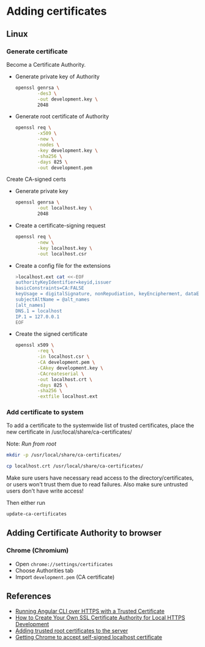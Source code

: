 # Adding certificates

## Linux

### Generate certificate

Become a Certificate Authority.

- Generate private key of Authority
  ```sh
  openssl genrsa \
          -des3 \
          -out development.key \
          2048
  ```

- Generate root certificate of Authority
  ```sh
  openssl req \
          -x509 \
          -new \
          -nodes \
          -key development.key \
          -sha256 \
          -days 825 \
          -out development.pem
  ```

Create CA-signed certs

- Generate private key
  ```sh
  openssl genrsa \
          -out localhost.key \
          2048
  ```

- Create a certificate-signing request
  ```sh
  openssl req \
          -new \
          -key localhost.key \
          -out localhost.csr
  ```

- Create a config file for the extensions
  ```sh
  >localhost.ext cat <<-EOF
  authorityKeyIdentifier=keyid,issuer
  basicConstraints=CA:FALSE
  keyUsage = digitalSignature, nonRepudiation, keyEncipherment, dataEncipherment
  subjectAltName = @alt_names
  [alt_names]
  DNS.1 = localhost
  IP.1 = 127.0.0.1
  EOF
  ```

- Create the signed certificate
  ```sh
  openssl x509 \
          -req \
          -in localhost.csr \
          -CA development.pem \
          -CAkey development.key \
          -CAcreateserial \
          -out localhost.crt \
          -days 825 \
          -sha256 \
          -extfile localhost.ext
  ```

### Add certificate to system

To add a certificate to the systemwide list of trusted certificates, place the new certificate in /usr/local/share/ca-certificates/

Note: _Run from root_

```sh
mkdir -p /usr/local/share/ca-certificates/
```

```sh
cp localhost.crt /usr/local/share/ca-certificates/
```

Make sure users have necessary read access to the directory/certificates, or users won't trust them due to read failures. Also make sure untrusted users don't have write access!

Then either run

```sh
update-ca-certificates
```

## Adding Certificate Authority to browser

### Chrome (Chromium)

- Open `chrome://settings/certificates`
- Choose Authorities tab
- Import `development.pem` (CA certificate)


## References
- [Running Angular CLI over HTTPS with a Trusted Certificate](https://medium.com/@rubenvermeulen/running-angular-cli-over-https-with-a-trusted-certificate-4a0d5f92747a)
- [How to Create Your Own SSL Certificate Authority for Local HTTPS Development](https://deliciousbrains.com/ssl-certificate-authority-for-local-https-development/)
- [Adding trusted root certificates to the server](https://manuals.gfi.com/en/kerio/connect/content/server-configuration/ssl-certificates/adding-trusted-root-certificates-to-the-server-1605.html)
- [Getting Chrome to accept self-signed localhost certificate](https://stackoverflow.com/questions/7580508/getting-chrome-to-accept-self-signed-localhost-certificate)
